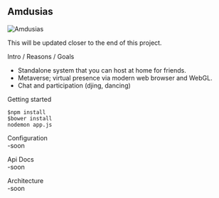 Amdusias
-------------------------------------------
![Amdusias](/public/img/amducias.png?raw=true)

This will be updated closer to the end of this project.

Intro / Reasons / Goals
 - Standalone system that you can host at home for friends.
 - Metaverse; virtual presence via modern web browser and WebGL.
 - Chat and participation (djing, dancing)

Getting started     
```
$npm install
$bower install
nodemon app.js
```

Configuration    
 -soon    

Api Docs    
 -soon     

Architecture     
 -soon   
